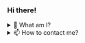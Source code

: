 ### Hi there!

<details>
<summary>🤔 What am I? </summary>
<br>
I'm a student who got an interest in computer science, music and art!
</details>

<details>
<summary>📫 How to contact me? </summary>
<br>
You can follow my progress here, on Github! or my social media <br><br>
 
<a align="left" href="https://twitter.com/oofieisbad">
 <img align="left" src="https://github.com/Fweak/Fweak/blob/master/TwitterLogo.png?raw=true" height="30px" width="30px"/>
 <p align="left">Twitter</p>
</a>
<a align="left" href="https://discord.com/users/441816577424228353">
 <img align="left" src="https://github.com/Fweak/Fweak/blob/master/DiscordLogo.png?raw=true" height="30px" width="30px"/>
 <p align="left">Discord</p>
</a>
 
</details>

<!--
**oofiedev/oofiedev** is a ✨ _special_ ✨ repository because its `README.md` (this file) appears on your GitHub profile.

Here are some ideas to get you started:

- 🔭 I’m currently working on ...
- 🌱 I’m currently learning ...
- 👯 I’m looking to collaborate on ...
- 🤔 I’m looking for help with ...
- 💬 Ask me about ...
- 📫 How to reach me: ...
- 😄 Pronouns: ...
- ⚡ Fun fact: ...
-->
